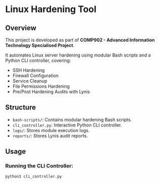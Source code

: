 # Linux Hardening Tool

## Overview
This project is developed as part of **COMP902 - Advanced Information Technology Specialised Project**.

It automates Linux server hardening using modular Bash scripts and a Python CLI controller, covering:
- SSH Hardening
- Firewall Configuration
- Service Cleanup
- File Permissions Hardening
- Pre/Post Hardening Audits with Lynis

## Structure
- `bash-scripts/`: Contains modular hardening Bash scripts.
- `cli_controller.py`: Interactive Python CLI controller.
- `logs/`: Stores module execution logs.
- `reports/`: Stores Lynis audit reports.

## Usage
### Running the CLI Controller:
```bash
python3 cli_controller.py